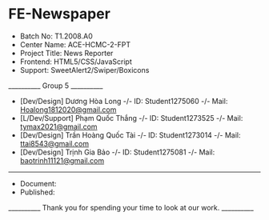 # FE-Newspaper
- Batch No: T1.2008.A0
- Center Name: ACE-HCMC-2-FPT
- Project Title: News Reporter
- Frontend: HTML5/CSS/JavaScript
- Support: SweetAlert2/Swiper/Boxicons

__________ Group 5 __________

- [Dev/Design] Dương Hòa Long -/- ID: Student1275060 -/- Mail: Hoalong1812020@gmail.com
- [L/Dev/Support] Phạm Quốc Thắng -/- ID: Student1273525 -/- Mail: tymax2021@gmail.com
- [Dev/Design] Trần Hoàng Quốc Tài -/- ID: Student1273014 -/- Mail: ttai8543@gmail.com
- [Dev/Design] Trịnh Gia Bảo -/- ID: Student1275081 -/- Mail: baotrinh11121@gmail.com

_____________________________

- Document:
- Published:

__________ Thank you for spending your time to look at our work. __________
